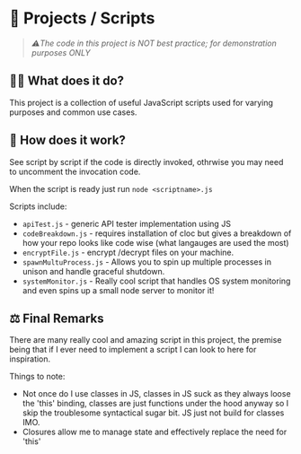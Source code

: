 # 📜 Projects / Scripts
> *⚠️The code in this project is NOT best practice; for demonstration purposes ONLY*

## 🤷‍♂️ What does it do?
This project is a collection of useful JavaScript scripts used for varying purposes and common use cases.

## 👷 How does it work?
See script by script if the code is directly invoked, othrwise you may need to uncomment the invocation code.

When the script is ready just run `node <scriptname>.js`

Scripts include:
- `apiTest.js` - generic API tester implementation using JS
- `codeBreakdown.js` - requires installation of cloc but gives a breakdown of how your repo looks like code wise (what langauges are used the most)
- `encryptFile.js` - encrypt /decrypt files on your machine.
- `spawnMultuProcess.js` - Allows you to spin up multiple processes in unison and handle graceful shutdown.
- `systemMonitor.js` - Really cool script that handles OS system monitoring and even spins up a small node server to monitor it!

## ⚖️ Final Remarks
There are many really cool and amazing script in this project, the premise being that if I ever need to implement a script I can look to here for inspiration.

Things to note:
- Not once do I use classes in JS, classes in JS suck as they always loose the 'this' binding, classes are just functions under the hood anyway so I skip the troublesome syntactical sugar bit. JS just not build for classes IMO.
- Closures allow me to manage state and effectively replace the need for 'this'
